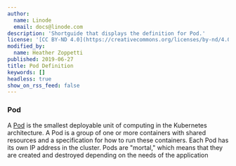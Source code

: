 ```yaml
---
author:
  name: Linode
  email: docs@linode.com
description: 'Shortguide that displays the definition for Pod.'
license: '[CC BY-ND 4.0](https://creativecommons.org/licenses/by-nd/4.0)'
modified_by:
  name: Heather Zoppetti
published: 2019-06-27
title: Pod Definition
keywords: []
headless: true
show_on_rss_feed: false
---
```


### Pod

A [Pod](https://kubernetes.io/docs/concepts/workloads/pods/pod/) is the smallest deployable unit of computing in the Kubernetes architecture. A Pod is a group of one or more containers with shared resources and a specification for how to run these containers. Each Pod has its own IP address in the cluster. Pods are "mortal," which means that they are created and destroyed depending on the needs of the application
